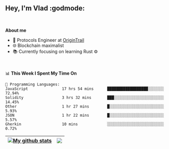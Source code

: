 ## Hey, I'm Vlad :godmode:

<br/>

**About me**
- 💼 Protocols Engineer at [OriginTrail](https://github.com/OriginTrail)
- 🌐 Blockchain maximalist
- 📚 Currently focusing on learning Rust :gear:

<br/>

<!--START_SECTION:waka-->
📊 **This Week I Spent My Time On** 

```text
💬 Programming Languages: 
JavaScript               17 hrs 54 mins      ██████████████████░░░░░░░   72.94% 
Solidity                 3 hrs 32 mins       ███░░░░░░░░░░░░░░░░░░░░░░   14.45% 
Other                    1 hr 27 mins        █░░░░░░░░░░░░░░░░░░░░░░░░   5.93% 
JSON                     1 hr 22 mins        █░░░░░░░░░░░░░░░░░░░░░░░░   5.57% 
Gherkin                  10 mins             ░░░░░░░░░░░░░░░░░░░░░░░░░   0.72%

```


<!--END_SECTION:waka-->


| <a href="https://github.com/anuraghazra/github-readme-stats"><img align="center" src="https://github-readme-stats.vercel.app/api?username=u-hubar&show_icons=true&include_all_commits=true&theme=dark&hide_border=true" alt="My github stats" /></a> | <a href="https://github.com/anuraghazra/github-readme-stats"><img align="center" src="https://github-readme-stats.vercel.app/api/top-langs/?username=u-hubar&layout=compact&theme=dark&hide_border=true" /></a> |
| ------------- | ------------- |

